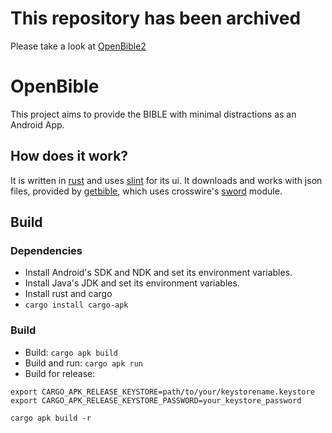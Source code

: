 # This repository has been archived
Please take a look at [OpenBible2](https://github.com/SchweGELBin/OpenBible2)

# OpenBible
This project aims to provide the BIBLE with minimal distractions as an Android App.

## How does it work?
It is written in [rust](https://www.rust-lang.org/) and uses [slint](https://slint.dev/) for its ui.
It downloads and works with json files, provided by [getbible](https://getbible.net/docs), which uses crosswire's [sword](https://www.crosswire.org/sword) module.

## Build
### Dependencies
- Install Android's SDK and NDK and set its environment variables.
- Install Java's JDK and set its environment variables.
- Install rust and cargo
- `cargo install cargo-apk`
### Build
- Build: `cargo apk build`
- Build and run: `cargo apk run`
- Build for release:
```
export CARGO_APK_RELEASE_KEYSTORE=path/to/your/keystorename.keystore
export CARGO_APK_RELEASE_KEYSTORE_PASSWORD=your_keystore_password

cargo apk build -r
```
